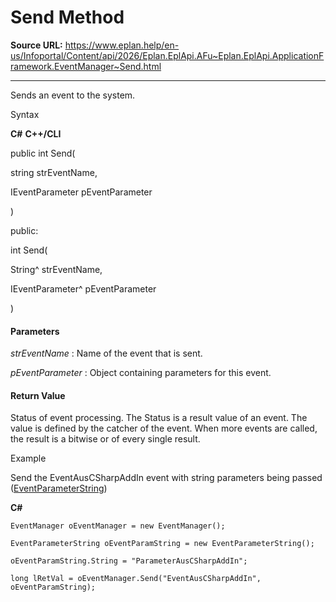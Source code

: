 # Send Method

**Source URL:** https://www.eplan.help/en-us/Infoportal/Content/api/2026/Eplan.EplApi.AFu~Eplan.EplApi.ApplicationFramework.EventManager~Send.html

---

Sends an event to the system.

Syntax

**C#**
**C++/CLI**


public int Send( 

   string strEventName,

   IEventParameter pEventParameter

)

public:

int Send( 

   String^ strEventName,

   IEventParameter^ pEventParameter

)


#### Parameters

*strEventName*
:   Name of the event that is sent.

*pEventParameter*
:   Object containing parameters for this event.

#### Return Value

Status of event processing. The Status is a result value of an event. The value is defined by the catcher of the event. When more events are called, the result is a bitwise or of every single result.

Example

Send the EventAusCSharpAddIn event with string parameters being passed ([EventParameterString](Eplan.EplApi.AFu~Eplan.EplApi.ApplicationFramework.EventParameterString.html))

**C#**

```
EventManager oEventManager = new EventManager();

EventParameterString oEventParamString = new EventParameterString();

oEventParamString.String = "ParameterAusCSharpAddIn";

long lRetVal = oEventManager.Send("EventAusCSharpAddIn", oEventParamString);

```
